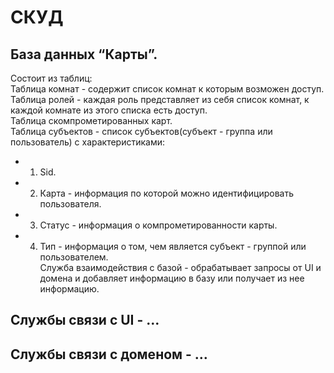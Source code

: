 # СКУД
## База данных “Карты”. 
Состоит из таблиц:  
Таблица комнат - содержит список комнат к которым возможен доступ.  
Таблица ролей - каждая роль представляет из себя список комнат, к каждой комнате из этого списка есть доступ.  
Таблица скомпрометированных карт.  
Таблица субъектов - список субъектов(субъект - группа или пользователь) с характеристиками:   
  + 1) Sid.  
  + 2) Карта - информация по которой можно идентифицировать пользователя.
  + 3) Статус - информация о компрометированности карты.  
  + 4) Тип - информация о том, чем является субъект - группой или пользователем.    
Служба взаимодействия с базой - обрабатывает запросы от UI и домена и добавляет информацию в базу или получает из нее информацию.
## Службы связи с UI - …
## Службы связи с доменом - …
